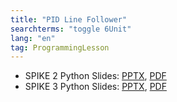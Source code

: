 ```yaml
---
title: "PID Line Follower"
searchterms: "toggle 6Unit"
lang: "en"
tag: ProgrammingLesson
---
```

 <ul>
 <li class="ng-binding">SPIKE 2 Python Slides:
 <a href="PyProgrammingLessons/PIDLineFollower.pptx">PPTX</a>,
 <a href="PyProgrammingLessons/PIDLineFollower.pdf">PDF</a>
 </li>
 <li class="ng-binding">SPIKE 3 Python Slides:
 <a href="PyProgrammingLessons/SP3PIDLineFollowerPython.pptx">PPTX</a>,
 <a href="PyProgrammingLessons/SP3PIDLineFollowerPython.pdf">PDF</a>
 </li>
 </ul>
